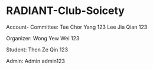 # RADIANT-Club-Soicety

Account-
Committee:
Tee Chor Yang
123
Lee Jia Qian
123

Organizer:
Wong Yew Wei
123

Student:
Then Ze Qin
123

Admin:
Admin
admin123

